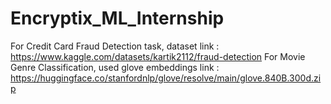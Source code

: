 # Encryptix_ML_Internship

For Credit Card Fraud Detection task, dataset link : https://www.kaggle.com/datasets/kartik2112/fraud-detection
For Movie Genre Classification, used glove embeddings link : https://huggingface.co/stanfordnlp/glove/resolve/main/glove.840B.300d.zip 

